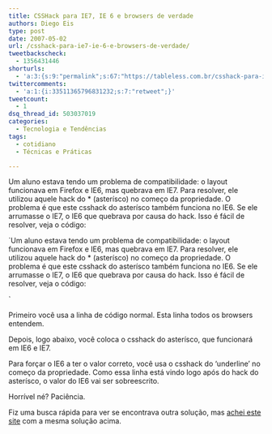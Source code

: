 ```yaml
---
title: CSSHack para IE7, IE 6 e browsers de verdade
authors: Diego Eis
type: post
date: 2007-05-02
url: /csshack-para-ie7-ie-6-e-browsers-de-verdade/
tweetbackscheck:
  - 1356431446
shorturls:
  - 'a:3:{s:9:"permalink";s:67:"https://tableless.com.br/csshack-para-ie7-ie-6-e-browsers-de-verdade";s:7:"tinyurl";s:26:"https://tinyurl.com/3v2jfx7";s:4:"isgd";s:19:"https://is.gd/1L8oTw";}'
twittercomments:
  - 'a:1:{i:33511365796831232;s:7:"retweet";}'
tweetcount:
  - 1
dsq_thread_id: 503037019
categories:
  - Tecnologia e Tendências
tags:
  - cotidiano
  - Técnicas e Práticas

---
```

Um aluno estava tendo um problema de compatibilidade: o layout funcionava em Firefox e IE6, mas quebrava em IE7. Para resolver, ele utilizou aquele hack do * (asterísco) no começo da propriedade. O problema é que este csshack do asterísco também funciona no IE6. Se ele arrumasse o IE7, o IE6 que quebrava por causa do hack. Isso é fácil de resolver, veja o código:
  
`Um aluno estava tendo um problema de compatibilidade: o layout funcionava em Firefox e IE6, mas quebrava em IE7. Para resolver, ele utilizou aquele hack do * (asterísco) no começo da propriedade. O problema é que este csshack do asterísco também funciona no IE6. Se ele arrumasse o IE7, o IE6 que quebrava por causa do hack. Isso é fácil de resolver, veja o código:
  
` 

Primeiro você usa a linha de código normal. Esta linha todos os browsers entendem.
  
Depois, logo abaixo, você coloca o csshack do asterísco, que funcionará em IE6 e IE7.
  
Para forçar o IE6 a ter o valor correto, você usa o csshack do &#8216;underline&#8217; no começo da propriedade. Como essa linha está vindo logo após do hack do asterísco, o valor do IE6 vai ser sobreescrito.

Horrível né? Paciência.

Fiz uma busca rápida para ver se encontrava outra solução, mas [achei este site][1] com a mesma solução acima.

 [1]: https://snook.ca/archives/html_and_css/targetting_ie7/